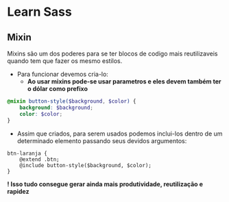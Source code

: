 # Learn Sass


## Mixin
Mixins são um dos poderes para se ter blocos de codigo mais reutilizaveis quando tem que fazer os mesmo estilos.

- Para funcionar devemos cria-lo:
	- **Ao usar mixins pode-se usar parametros e eles devem também ter o dólar como prefixo**
```scss
@mixin button-style($background, $color) {
	background: $background;
	color: $color;
}
```

- Assim que criados, para serem usados podemos inclui-los dentro de um determinado elemento passando seus devidos argumentos:
```scss.
btn-laranja {	
	@extend .btn;
	@include button-style($background, $color);
}
```

**! Isso tudo consegue gerar ainda mais produtividade, reutilização e rapidez**
